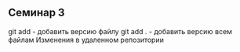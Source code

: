 ## Семинар 3

git add - добавить версию файлу
git add . - добавить версию всем файлам
Изменения в удаленном репозитории
